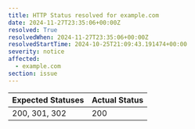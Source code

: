 ```yaml
---
title: HTTP Status resolved for example.com
date: 2024-11-27T23:35:06+00:00Z
resolved: True
resolvedWhen: 2024-11-27T23:35:06+00:00Z
resolvedStartTime: 2024-10-25T21:09:43.191474+00:00
severity: notice
affected:
  - example.com
section: issue
---
```


| Expected Statuses | Actual Status  |
|-------------------|----------------|
| 200, 301, 302 | 200 |
